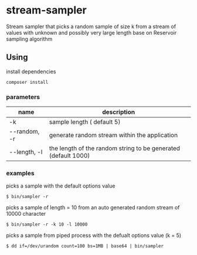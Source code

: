 # stream-sampler
Stream sampler that picks a random sample of size k from a stream of values with unknown and possibly very large length base on Reservoir sampling algorithm

## Using
install dependencies
```
composer install
```
### parameters
| name | description
| --- | --- |
| -k  | sample length ( default 5) |
| --random, -r | generate random stream within the application |
| --length, -l | the length of the random string to be generated (default 1000) |

### examples
picks a sample with the default options value
```
$ bin/sampler -r 
```

picks a sample of length = 10 from an auto generated random stream of 10000 character

```
$ bin/sampler -r -k 10 -l 10000
```

picks a sample from piped process with the defualt options value (k = 5)
```
$ dd if=/dev/urandom count=100 bs=1MB | base64 | bin/sampler
```

